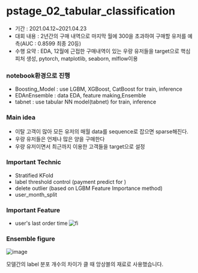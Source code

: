 # pstage_02_tabular_classification
- 기간 : 2021.04.12~2021.04.23
- 대회 내용 : 2년간의 구매 내역으로 마지막 월에 300을 초과하여 구매할 유저를 예측(AUC : 0.8599 최종 20등) 
- 수행 요약 : EDA, 12월에 근접한 구매내역이 있는 우량 유저들을 target으로 핵심 피처 생성, pytorch, matplotlib, seaborn, mlflow이용

### notebook환경으로 진행
- Boosting_Model : use LGBM, XGBoost, CatBoost for train, inference
- EDAnEnsemble : data EDA, feature making,Ensemble
- tabnet : use tabular NN model(tabnet) for train, inference   

### Main idea
- 이탈 고객이 많아 모든 유저의 매월 data를 sequence로 잡으면 sparse해진다.
- 우량 유저들은 언제나 많은 양을 구매한다
- 우량 유저이면서 최근까지 이용한 고객들을 target으로 설정
### Important Technic
- Stratified KFold
- label threshold control (payment predict for )
- delete outlier (based on LGBM Feature Importance method)  
- user_month_split
### Important Feature
- user's last order time
![fi](https://user-images.githubusercontent.com/52443401/126287361-7b134160-7516-453e-9ebc-b783ab9ab905.png)

### Ensemble figure
![image](https://user-images.githubusercontent.com/52443401/122660653-f4bd4180-d1bd-11eb-90dc-a059609af60a.png)

모델간의 label 분포 개수의 차이가 클 때 앙상블의 재료로 사용했습니다.

